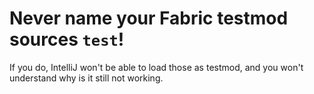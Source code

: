# Never name your Fabric testmod sources `test`!  

If you do, IntelliJ won't be able to load those as testmod, and you won't understand why is it still not working.  
